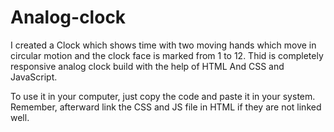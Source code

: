# Analog-clock
I created a Clock which shows time with two moving hands which move in circular motion and the clock face is marked from 1 to 12.
Thid is completely responsive analog clock build with the help of HTML And CSS and JavaScript.

To use it in your computer, just copy the code and paste it in your system. Remember, afterward link the CSS and JS file in HTML if they are not linked well.

